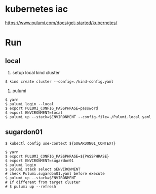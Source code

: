# kubernetes iac

https://www.pulumi.com/docs/get-started/kubernetes/

# Run

## local

1. setup local kind cluster

```console
$ kind create cluster --config=./kind-config.yaml
```

1. pulumi

```console
$ yarn
$ pulumi login --local
$ export PULUMI_CONFIG_PASSPHRASE=password
$ export ENVIRONMENT=local
$ pulumi up --stack=$ENVIRONMENT --config-file=./Pulumi.local.yaml
```

## sugardon01

```console
$ kubectl config use-context ${SUGARDON01_CONTEXT}

$ yarn
$ export PULUMI_CONFIG_PASSPHRASE=${PASSPHRASE}
$ export ENVIRONMENT=sugardon01
$ pulumi login
$ pulumi stack select $ENVIRONMENT
# check Pulumi.sugardon01.yaml before execute
$ pulumi up --stack=$ENVIRONMENT
# If different from target cluster
# $ pulumi up --refresh
```
